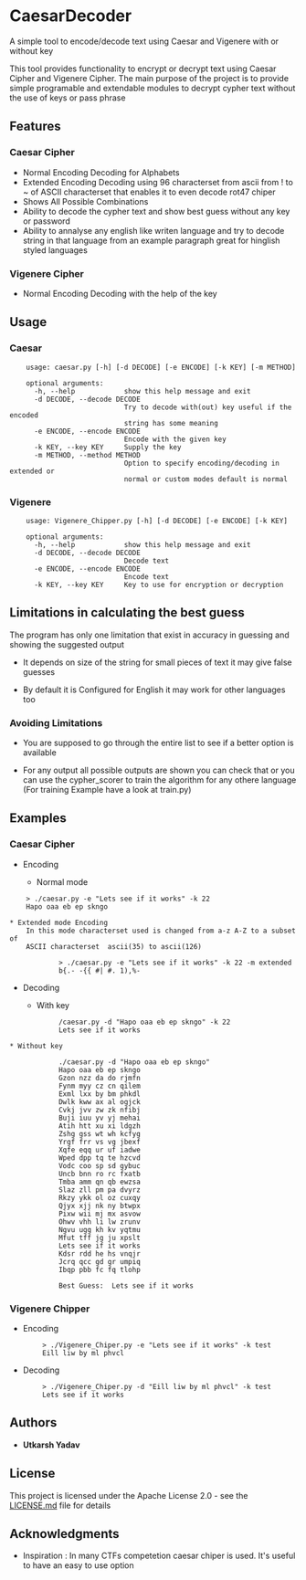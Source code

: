 # CaesarDecoder
A simple tool to encode/decode text using Caesar and Vigenere with or without key

This tool provides functionality to encrypt or decrypt text using Caesar Cipher
and Vigenere Cipher.
The main purpose of the project is to provide simple programable and extendable
modules to decrypt cypher text without the use of keys or pass phrase

## Features

### Caesar Cipher
* Normal Encoding Decoding for Alphabets
* Extended Encoding Decoding using 96 characterset from ascii from ! to ~
      of ASCII characterset that enables it to even decode rot47 chiper
* Shows All Possible Combinations
* Ability to decode the cypher text and show best guess without any key or password
* Ability to annalyse any english like writen language and try to decode string
      in that language from an example paragraph great for hinglish styled languages

### Vigenere Cipher
* Normal Encoding Decoding with the help of the key


## Usage

### Caesar
```
    usage: caesar.py [-h] [-d DECODE] [-e ENCODE] [-k KEY] [-m METHOD]

    optional arguments:
      -h, --help            show this help message and exit
      -d DECODE, --decode DECODE
                            Try to decode with(out) key useful if the encoded
                            string has some meaning
      -e ENCODE, --encode ENCODE
                            Encode with the given key
      -k KEY, --key KEY     Supply the key
      -m METHOD, --method METHOD
                            Option to specify encoding/decoding in extended or
                            normal or custom modes default is normal
```

### Vigenere
```
    usage: Vigenere_Chipper.py [-h] [-d DECODE] [-e ENCODE] [-k KEY]

    optional arguments:
      -h, --help            show this help message and exit
      -d DECODE, --decode DECODE
                            Decode text
      -e ENCODE, --encode ENCODE
                            Encode text
      -k KEY, --key KEY     Key to use for encryption or decryption
```
## Limitations in calculating the best guess
The program has only one limitation that exist in accuracy in guessing
and showing the suggested output

* It depends on size of the string for small pieces of text it may give
      false guesses

* By default it is Configured for English it may work for other languages
      too
### Avoiding Limitations
* You are supposed to go through the entire list to see if a better option is
    available

* For any output all possible outputs are shown you can check that
      or you can use the cypher_scorer to train the algorithm for any othere
      language (For training Example have a look at train.py)


## Examples

### Caesar Cipher

* Encoding

    * Normal mode
```
    > ./caesar.py -e "Lets see if it works" -k 22
    Hapo oaa eb ep skngo
```
    * Extended mode Encoding
        In this mode characterset used is changed from a-z A-Z to a subset of
        ASCII characterset  ascii(35) to ascii(126)

```
            > ./caesar.py -e "Lets see if it works" -k 22 -m extended
            b{.- -{{ #| #. 1),%-
```
* Decoding

    * With key

```
            /caesar.py -d "Hapo oaa eb ep skngo" -k 22
            Lets see if it works
```

    * Without key
```
            ./caesar.py -d "Hapo oaa eb ep skngo"
            Hapo oaa eb ep skngo
            Gzon nzz da do rjmfn
            Fynm myy cz cn qilem
            Exml lxx by bm phkdl
            Dwlk kww ax al ogjck
            Cvkj jvv zw zk nfibj
            Buji iuu yv yj mehai
            Atih htt xu xi ldgzh
            Zshg gss wt wh kcfyg
            Yrgf frr vs vg jbexf
            Xqfe eqq ur uf iadwe
            Wped dpp tq te hzcvd
            Vodc coo sp sd gybuc
            Uncb bnn ro rc fxatb
            Tmba amm qn qb ewzsa
            Slaz zll pm pa dvyrz
            Rkzy ykk ol oz cuxqy
            Qjyx xjj nk ny btwpx
            Pixw wii mj mx asvow
            Ohwv vhh li lw zrunv
            Ngvu ugg kh kv yqtmu
            Mfut tff jg ju xpslt
            Lets see if it works
            Kdsr rdd he hs vnqjr
            Jcrq qcc gd gr umpiq
            Ibqp pbb fc fq tlohp

            Best Guess:  Lets see if it works
```

### Vigenere Chipper

* Encoding
```
        > ./Vigenere_Chiper.py -e "Lets see if it works" -k test
        Eill liw by ml phvcl
```
* Decoding
```
        > ./Vigenere_Chiper.py -d "Eill liw by ml phvcl" -k test
        Lets see if it works
```


## Authors

* **Utkarsh Yadav**

## License

This project is licensed under the Apache License 2.0 - see the [LICENSE.md](LICENSE.md) file for details

## Acknowledgments

* Inspiration : In many CTFs competetion caesar chiper is used. It's useful to have an easy to use option
